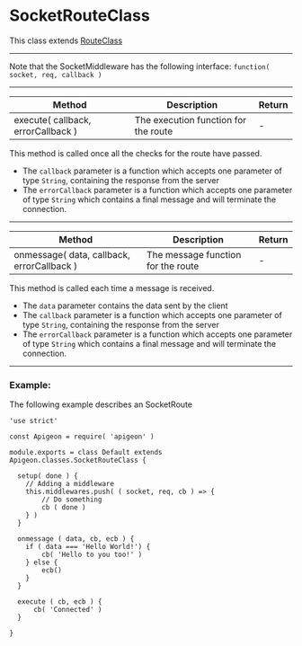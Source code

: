 # SocketRouteClass

This class extends [RouteClass](https://github.com/vladfilipro/apigeon/blob/master/docs/route.md)

---
Note that the SocketMiddleware has the following interface:
`function( socket, req, callback )`

---

Method | Description | Return
--- | --- | ---
execute( callback, errorCallback ) | The execution function for the route | -

This method is called once all the checks for the route have passed.

- The `callback` parameter is a function which accepts one parameter of type `String`, containing the response from the server
- The `errorCallback` parameter is a function which accepts one parameter of type `String` which contains a final message and will terminate the connection.

---

Method | Description | Return
--- | --- | ---
onmessage( data, callback, errorCallback ) | The message function for the route | -

This method is called each time a message is received.

- The `data` parameter contains the data sent by the client
- The `callback` parameter is a function which accepts one parameter of type `String`, containing the response from the server
- The `errorCallback` parameter is a function which accepts one parameter of type `String` which contains a final message and will terminate the connection.

---

### Example:

The following example describes an SocketRoute

```
'use strict'

const Apigeon = require( 'apigeon' )

module.exports = class Default extends Apigeon.classes.SocketRouteClass {

  setup( done ) {
    // Adding a middleware
    this.middlewares.push( ( socket, req, cb ) => {
        // Do something
        cb ( done )
    } )
  }

  onmessage ( data, cb, ecb ) {
    if ( data === 'Hello World!') {
        cb( 'Hello to you too!' )
    } else {
        ecb()
    }
  }

  execute ( cb, ecb ) {
      cb( 'Connected' )
  }

}

```
